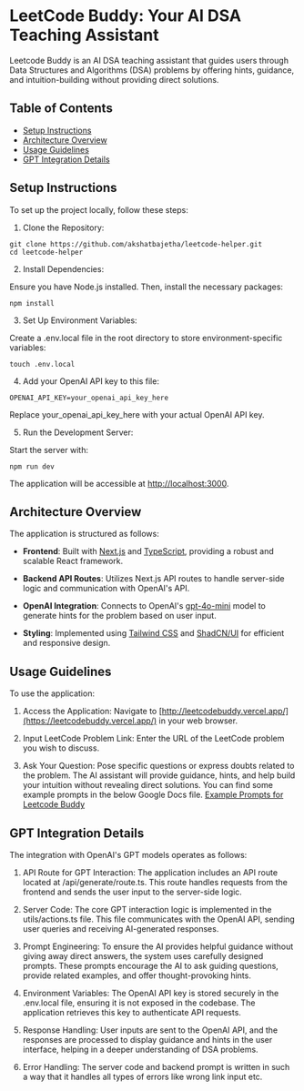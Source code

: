 # LeetCode Buddy: Your AI DSA Teaching Assistant

Leetcode Buddy is an AI DSA teaching assistant that guides users through Data Structures and Algorithms (DSA) problems by offering hints, guidance, and intuition-building without providing direct solutions.

## Table of Contents

- [Setup Instructions](#setup-instructions)
- [Architecture Overview](#architecture-overview)
- [Usage Guidelines](#usage-guidelines)
- [GPT Integration Details](#gpt-integration-details)

## Setup Instructions

To set up the project locally, follow these steps:

1. Clone the Repository:

```
git clone https://github.com/akshatbajetha/leetcode-helper.git
cd leetcode-helper
```

2. Install Dependencies:

Ensure you have Node.js installed. Then, install the necessary packages:

```
npm install
```

3. Set Up Environment Variables:

Create a .env.local file in the root directory to store environment-specific variables:

```
touch .env.local
```

4. Add your OpenAI API key to this file:

```env
OPENAI_API_KEY=your_openai_api_key_here
```

Replace your_openai_api_key_here with your actual OpenAI API key.

5. Run the Development Server:

Start the server with:

`npm run dev`

The application will be accessible at [http://localhost:3000](http://localhost:3000/).

## Architecture Overview

The application is structured as follows:

- **Frontend**: Built with [Next.js](https://nextjs.org/) and [TypeScript](https://www.typescriptlang.org/), providing a robust and scalable React framework.

- **Backend API Routes**: Utilizes Next.js API routes to handle server-side logic and communication with OpenAI's API.

- **OpenAI Integration**: Connects to OpenAI's [gpt-4o-mini](https://openai.com/index/gpt-4o-mini-advancing-cost-efficient-intelligence/) model to generate hints for the problem based on user input.

- **Styling**: Implemented using [Tailwind CSS](https://tailwindcss.com/) and [ShadCN/UI](https://ui.shadcn.com/) for efficient and responsive design.

## Usage Guidelines

To use the application:

1. Access the Application:
   Navigate to [http://leetcodebuddy.vercel.app/](https://leetcodebuddy.vercel.app/) in your web browser.

2. Input LeetCode Problem Link:
   Enter the URL of the LeetCode problem you wish to discuss.

3. Ask Your Question:
   Pose specific questions or express doubts related to the problem. The AI assistant will provide guidance, hints, and help build your intuition without revealing direct solutions.
   You can find some example prompts in the below Google Docs file.
   [Example Prompts for Leetcode Buddy](https://docs.google.com/document/d/1v3iU7fjM5vBS-DPQ3PpY5GMeQRcr_BYSpV33yysLu6U/edit?usp=sharing)

## GPT Integration Details

The integration with OpenAI's GPT models operates as follows:

1. API Route for GPT Interaction:
   The application includes an API route located at /api/generate/route.ts. This route handles requests from the frontend and sends the user input to the server-side logic.

2. Server Code:
   The core GPT interaction logic is implemented in the utils/actions.ts file. This file communicates with the OpenAI API, sending user queries and receiving AI-generated responses.

3. Prompt Engineering:
   To ensure the AI provides helpful guidance without giving away direct answers, the system uses carefully designed prompts. These prompts encourage the AI to ask guiding questions, provide related examples, and offer thought-provoking hints.

4. Environment Variables:
   The OpenAI API key is stored securely in the .env.local file, ensuring it is not exposed in the codebase. The application retrieves this key to authenticate API requests.

5. Response Handling:
   User inputs are sent to the OpenAI API, and the responses are processed to display guidance and hints in the user interface, helping in a deeper understanding of DSA problems.

6. Error Handling:
   The server code and backend prompt is written in such a way that it handles all types of errors like wrong link input etc.
